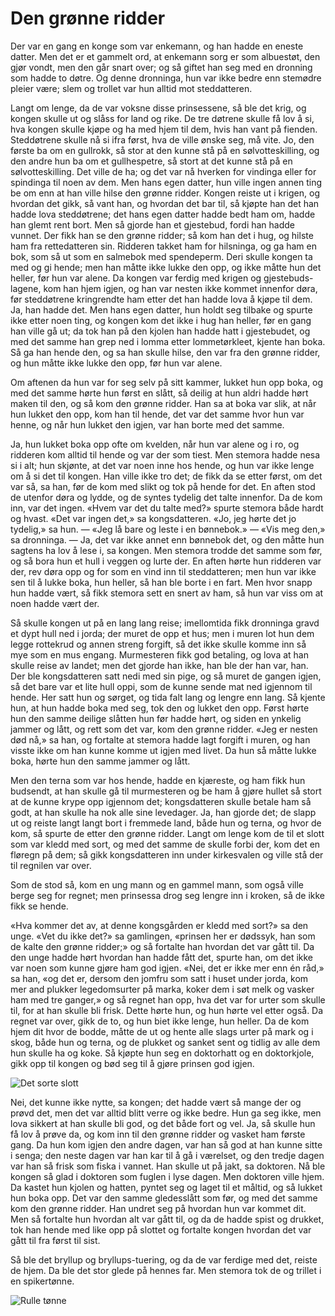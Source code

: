 # Den grønne ridder

Der var en gang en konge som var enkemann, og han hadde en eneste datter. Men det er et gammelt ord, at enkemann sorg er som albuestøt, den gjør vondt, men den går snart over; og så giftet han seg med en dronning som hadde to døtre. Og denne dronninga, hun var ikke bedre enn stemødre pleier være; slem og trollet var hun alltid mot steddatteren.

Langt om lenge, da de var voksne disse prinsessene, så ble det krig, og kongen skulle ut og slåss for land og rike. De tre døtrene skulle få lov å si, hva kongen skulle kjøpe og ha med hjem til dem, hvis han vant på fienden. Steddøtrene skulle nå si ifra først, hva de ville ønske seg, må vite. Jo, den første ba om en gullrokk, så stor at den kunne stå på en sølvotteskilling, og den andre hun ba om et gullhespetre, så stort at det kunne stå på en sølvotteskilling. Det ville de ha; og det var nå hverken for vindinga eller for spindinga til noen av dem. Men hans egen datter, hun ville ingen annen ting be om enn at han ville hilse den grønne ridder. Kongen reiste ut i krigen, og hvordan det gikk, så vant han, og hvordan det bar til, så kjøpte han det han hadde lova steddøtrene; det hans egen datter hadde bedt ham om, hadde han glemt rent bort. Men så gjorde han et gjestebud, fordi han hadde vunnet. Der fikk han se den grønne ridder; så kom han det i hug, og hilste ham fra rettedatteren sin. Ridderen takket ham for hilsninga, og ga ham en bok, som så ut som en salmebok med spendeperm. Deri skulle kongen ta med og gi hende; men han måtte ikke lukke den opp, og ikke måtte hun det heller, før hun var alene. Da kongen var ferdig med krigen og gjestebuds-lagene, kom han hjem igjen, og han var nesten ikke kommet innenfor døra, før steddøtrene kringrendte ham etter det han hadde lova å kjøpe til dem. Ja, han hadde det. Men hans egen datter, hun holdt seg tilbake og spurte ikke etter noen ting, og kongen kom det ikke i hug han heller, før en gang han ville gå ut; da tok han på den kjolen han hadde hatt i gjestebudet, og med det samme han grep ned i lomma etter lommetørkleet, kjente han boka. Så ga han hende den, og sa han skulle hilse, den var fra den grønne ridder, og hun måtte ikke lukke den opp, før hun var alene.

Om aftenen da hun var for seg selv på sitt kammer, lukket hun opp boka, og med det samme hørte hun først en slått, så deilig at hun aldri hadde hørt maken til den, og så kom den grønne ridder. Han sa at boka var slik, at når hun lukket den opp, kom han til hende, det var det samme hvor hun var henne, og når hun lukket den igjen, var han borte med det samme.

Ja, hun lukket boka opp ofte om kvelden, når hun var alene og i ro, og ridderen kom alltid til hende og var der som tiest. Men stemora hadde nesa si i alt; hun skjønte, at det var noen inne hos hende, og hun var ikke lenge om å si det til kongen. Han ville ikke tro det; de fikk da se etter først, om det var så, sa han, før de kom med slikt og tok på hende for det. En aften stod de utenfor døra og lydde, og de syntes tydelig det talte innenfor. Da de kom inn, var det ingen. «Hvem var det du talte med?» spurte stemora både hardt og hvast. «Det var ingen det,» sa kongsdatteren. «Jo, jeg hørte det jo tydelig,» sa hun. — «Jeg lå bare og leste i en bønnebok.» — «Vis meg den,» sa dronninga. — Ja, det var ikke annet enn bønnebok det, og den måtte hun sagtens ha lov å lese i, sa kongen. Men stemora trodde det samme som før, og så bora hun et hull i veggen og lurte der. En aften hørte hun ridderen var der, rev døra opp og for som en vind inn til steddatteren; men hun var ikke sen til å lukke boka, hun heller, så han ble borte i en fart. Men hvor snapp hun hadde vært, så fikk stemora sett en snert av ham, så hun var viss om at noen hadde vært der.

Så skulle kongen ut på en lang lang reise; imellomtida fikk dronninga gravd et dypt hull ned i jorda; der muret de opp et hus; men i muren lot hun dem legge rottekrud og annen streng forgift, så det ikke skulle komme inn så mye som en mus engang. Murmesteren fikk god betaling, og lova at han skulle reise av landet; men det gjorde han ikke, han ble der han var, han. Der ble kongsdatteren satt nedi med sin pige, og så muret de gangen igjen, så det bare var et lite hull oppi, som de kunne sende mat ned igjennom til hende. Her satt hun og sørget, og tida falt lang og lengre enn lang. Så kjente hun, at hun hadde boka med seg, tok den og lukket den opp. Først hørte hun den samme deilige slåtten hun før hadde hørt, og siden en ynkelig jammer og lått, og rett som det var, kom den grønne ridder. «Jeg er nesten død nå,» sa han, og fortalte at stemora hadde lagt forgift i muren, og han visste ikke om han kunne komme ut igjen med livet. Da hun så måtte lukke boka, hørte hun den samme jammer og lått.

Men den terna som var hos hende, hadde en kjæreste, og ham fikk hun budsendt, at han skulle gå til murmesteren og be ham å gjøre hullet så stort at de kunne krype opp igjennom det; kongsdatteren skulle betale ham så godt, at han skulle ha nok alle sine levedager. Ja, han gjorde det; de slapp ut og reiste langt langt bort i fremmede land, både hun og terna, og hvor de kom, så spurte de etter den grønne ridder. Langt om lenge kom de til et slott som var kledd med sort, og med det samme de skulle forbi der, kom det en fløregn på dem; så gikk kongsdatteren inn under kirkesvalen og ville stå der til regnilen var over.

Som de stod så, kom en ung mann og en gammel mann, som også ville berge seg for regnet; men prinsessa drog seg lengre inn i kroken, så de ikke fikk se hende.

«Hva kommer det av, at denne kongsgården er kledd med sort?» sa den unge. «Vet du ikke det?» sa gamlingen, «prinsen her er dødssyk, han som de kalte den grønne ridder;» og så fortalte han hvordan det var gått til. Da den unge hadde hørt hvordan han hadde fått det, spurte han, om det ikke var noen som kunne gjøre ham god igjen. «Nei, det er ikke mer enn én råd,» sa han, «og det er, dersom den jomfru som satt i huset under jorda, kom mer and plukker legedomsurter på marka, koker dem i søt melk og vasker ham med tre ganger,» og så regnet han opp, hva det var for urter som skulle til, for at han skulle bli frisk. Dette hørte hun, og hun hørte vel etter også. Da regnet var over, gikk de to, og hun biet ikke lenge, hun heller. Da de kom hjem dit hvor de bodde, måtte de ut og hente alle slags urter på mark og i skog, både hun og terna, og de plukket og sanket sent og tidlig av alle dem hun skulle ha og koke. Så kjøpte hun seg en doktorhatt og en doktorkjole, gikk opp til kongen og bød seg til å gjøre prinsen god igjen.

![Det sorte slott](./dgr1.png)

Nei, det kunne ikke nytte, sa kongen; det hadde vært så mange der og prøvd det, men det var alltid blitt verre og ikke bedre. Hun ga seg ikke, men lova sikkert at han skulle bli god, og det både fort og vel. Ja, så skulle hun få lov å prøve da, og kom inn til den grønne ridder og vasket ham første gang. Da hun kom igjen den andre dagen, var han så god at han kunne sitte i senga; den neste dagen var han kar til å gå i værelset, og den tredje dagen var han så frisk som fiska i vannet. Han skulle ut på jakt, sa doktoren. Nå ble kongen så glad i doktoren som fuglen i lyse dagen. Men doktoren ville hjem. Da kastet hun kjolen og hatten, pyntet seg og laget til et måltid, og så lukket hun boka opp. Det var den samme gledesslått som før, og med det samme kom den grønne ridder. Han undret seg på hvordan hun var kommet dit. Men så fortalte hun hvordan alt var gått til, og da de hadde spist og drukket, tok han hende med like opp på slottet og fortalte kongen hvordan det var gått til fra først til sist.

Så ble det bryllup og bryllups-tuering, og da de var ferdige med det, reiste de hjem. Da ble det stor glede på hennes far. Men stemora tok de og trillet i en spikertønne.

![Rulle tønne](./dgr2.png)

